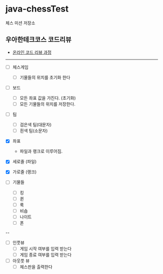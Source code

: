 # java-chessTest

체스 미션 저장소

## 우아한테크코스 코드리뷰

- [온라인 코드 리뷰 과정](https://github.com/woowacourse/woowacourse-docs/blob/master/maincourse/README.md)

---
- [ ] 체스게임
  - [ ] 기물들의 위치를 초기화 한다

- [ ] 보드
  - [ ] 모든 좌표 값을 가진다. (초기화)
  - [ ] 모든 기물들의 위치를 저장한다.
    
- [ ] 팀
  - [ ] 검은색 팀(대문자)
  - [ ] 흰색 팀(소문자)

- [x] 좌표
  - 파일과 랭크로 이루어짐.

- [x] 세로줄 (파일)
- [x] 가로줄 (랭크)

- [ ] 기물들 
  - [ ] 킹
  - [ ] 퀸
  - [ ] 룩
  - [ ] 비숍 
  - [ ] 나이트
  - [ ] 폰

--

- [ ] 인풋뷰
  - [ ] 게임 시작 여부를 입력 받는다
  - [ ] 게임 종료 여부를 입력 받는다

- [ ] 아웃풋 뷰
  - [ ] 체스판을 출력한다
